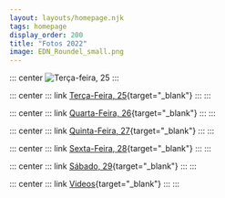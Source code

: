 ```yaml
---
layout: layouts/homepage.njk
tags: homepage
display_order: 200
title: "Fotos 2022"
image: EDN_Roundel_small.png
---
```


::: center
![Terça-feira, 25](_assets/images/fotos-edn-2022-smaller.png)
:::

::: center
::: link
[Terça-Feira, 25](https://photos.app.goo.gl/s2DfaHGTUDpZMnhRA){target="_blank"}
:::
:::

::: center
::: link
[Quarta-Feira, 26](https://photos.app.goo.gl/zK13f7vxhjYiB2RF6){target="_blank"}
:::
:::

::: center
::: link
[Quinta-Feira, 27](https://photos.app.goo.gl/FSpmij1m9ZSa2DFP7){target="_blank"}
:::
:::

::: center
::: link
[Sexta-Feira, 28](https://photos.app.goo.gl/FzdfXCSPMRVNVgYG7){target="_blank"}
:::
:::

::: center
::: link
[Sábado, 29](https://photos.app.goo.gl/fRn6AedWAMJh7pCE7){target="_blank"}
:::
:::

::: center
::: link
[Videos](https://youtube.com/playlist?list=PLsWNt2Rs8qcyxZ8ALZfsnpzmPosNRm4jh){target="_blank"}
:::
:::

